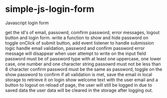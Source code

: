 # simple-js-login-form
Javascript login form

get the id's of email, passowrd, comfirm password, error messages, logout button and login form.
write a function to show and hide password on toggle
onClick of submit button, add event listener to handle submission logic
handle email validation, password and confirm password
error message will disappear when user attempt to write on the input field
password must be of password type with at least one uppercase, one lower case, one number and one character string
passowrd must not be less than 8 character
confirm password must be the same as password, toggle on the show password to confirm
if all validation is met, save the email in local storage to retrieve it on login
show welcome text with the user email and a button to logout
on reload of page, the user will still be logged in due to saved data 
the user data will be cleared in the storage after logging out.
